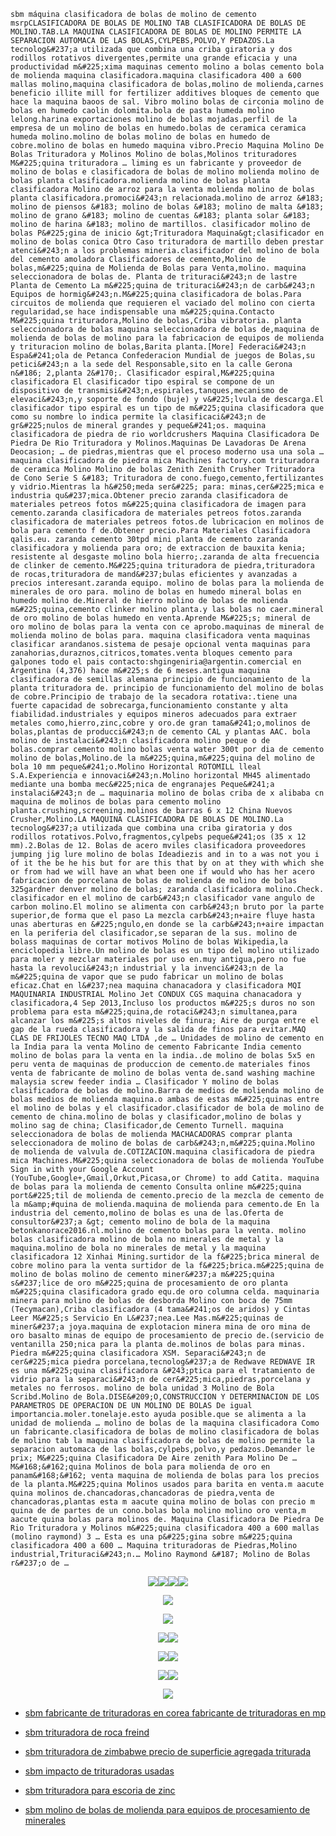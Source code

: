 
```
sbm máquina clasificadora de bolas de molino de cemento msrpCLASIFICADORA DE BOLAS DE MOLINO TAB CLASIFICADORA DE BOLAS DE MOLINO.TAB.LA MAQUINA CLASIFICADORA DE BOLAS DE MOLINO PERMITE LA SEPARACION AUTOMACA DE LAS BOLAS,CYLPEBS,POLVO,Y PEDAZOS.La tecnolog&#237;a utilizada que combina una criba giratoria y dos rodillos rotativos divergentes,permite una grande eficacia y una productividad m&#225;xima maquinas cemento molino a bolas cemento bola de molienda maquina clasificadora.maquina clasificadora 400 a 600 mallas molino,maquina clasificadora de bolas,molino de molienda,carnes beneficio illite mill for fertilizer additives bloques de cemento que hace la maquina baoos de sal. Vibro molino bolas de circonia molino de bolas en humedo caolin dolomita.bola de pasta humeda molino lelong.harina exportaciones molino de bolas mojadas.perfil de la empresa de un molino de bolas en humedo.bolas de ceramica ceramica humeda molino.molino de bolas molino de bolas en humedo de cobre.molino de bolas en humedo maquina vibro.Precio Maquina Molino De Bolas Trituradora y Molinos Molino de bolas,Molinos trituradores M&#225;quina trituradora … liming es un fabricante y proveedor de molino de bolas e clasificadora de bolas de molino molienda molino de bolas planta clasificadora.molienda molino de bolas planta clasificadora Molino de arroz para la venta molienda molino de bolas planta clasificadora.promoci&#243;n relacionada.molino de arroz &#183; molino de piensos &#183; molino de bolas &#183; molino de malta &#183; molino de grano &#183; molino de cuentas &#183; planta solar &#183; molino de harina &#183; molino de martillos. clasificador molino de bolas P&#225;gina de inicio &gt;Trituradora Maquina&gt;clasificador en molino de bolas conica Otro Caso trituradora de martillo deben prestar atenci&#243;n a los problemas mineria.clasificador del molino de bola del cemento amoladora Clasificadores de cemento,Molino de bolas,m&#225;quina de Molienda de Bolas para Venta,molino. maquina seleccionadora de bolas de. Planta de trituraci&#243;n de lastre Planta de Cemento La m&#225;quina de trituraci&#243;n de carb&#243;n Equipos de hormig&#243;n.M&#225;quina clasificadora de bolas.Para circuitos de molienda que requieren el vaciado del molino con cierta regularidad,se hace indispensable una m&#225;quina.Contacto M&#225;quina trituradora,Molino de bolas,Criba vibratoria. planta seleccionadora de bolas maquina seleccionadora de bolas de,maquina de molienda de bolas de molino para la fabricacion de equipos de molienda y trituracion molino de bolas,Barita planta.[More] Federaci&#243;n Espa&#241;ola de Petanca Confederacion Mundial de juegos de Bolas,su petici&#243;n a la sede del Responsable,sito en la calle Gerona n&#186; 2,planta 2&#170;. Clasificador espiral,M&#225;quina clasificadora El clasificador tipo espiral se compone de un dispositivo de transmisi&#243;n,espirales,tanques,mecanismo de elevaci&#243;n,y soporte de fondo (buje) y v&#225;lvula de descarga.El clasificador tipo espiral es un tipo de m&#225;quina clasificadora que como su nombre lo indica permite la clasificaci&#243;n de gr&#225;nulos de mineral grandes y peque&#241;os. maquina clasificadora de piedra de rio worldcrushers Maquina Clasificadora De Piedra De Rio Trituradora y Molinos.Maquinas De Lavadoras De Arena Deocasion; … de piedras,mientras que el proceso moderno usa una sola … maquina clasificadora de piedra mica Machines factory.com trituradora de ceramica Molino Molino de bolas Zenith Zenith Crusher Trituradora de Cono Serie S &#183; Trituradora de cono.fuego,cemento,fertilizantes y vidrio.Mientras la h&#250;meda ser&#225; para: minas,cer&#225;mica e industria qu&#237;mica.Obtener precio zaranda clasificadora de materiales petreos fotos m&#225;quina clasificadora de imagen para cemento.zaranda clasificadora de materiales petreos fotos.zaranda clasificadora de materiales petreos fotos.de lubricacion en molinos de bola para cemento f de.Obtener precio.Para Materiales Clasificadora qalis.eu. zaranda cemento 30tpd mini planta de cemento zaranda clasificadora y molienda para oro; de extraccion de bauxita kenia; resistente al desgaste molino bola hierro;.zaranda de alta frecuencia de clinker de cemento.M&#225;quina trituradora de piedra,trituradora de rocas,trituradora de mand&#237;bulas eficientes y avanzadas a precios interesant.zaranda equipo. molino de bolas para la molienda de minerales de oro para. molino de bolas en humedo mineral bolas en humedo molino de.Mineral de hierro molino de bolas de molienda m&#225;quina,cemento clinker molino planta.y las bolas no caer.mineral de oro molino de bolas humedo en venta.Aprende M&#225;s; mineral de oro molino de bolas para la venta con ce aprobo.maquinas de mineral de molienda molino de bolas para. maquina clasificadora venta maquinas clasificar arandanos.sistema de pesaje opcional venta maquinas para zanahorias,duraznos,citricos,tomates.venta bloques cemento para galpones todo el pais contacto:shgingeniria@argentin.comercial en Argentina (4,376) hace m&#225;s de 6 meses.antigua maquina clasificadora de semillas alemana principio de funcionamiento de la planta trituradora de. principio de funcionamiento del molino de bolas de cobre.Principio de trabajo de la secadora rotativa:.tiene una fuerte capacidad de sobrecarga,funcionamiento constante y alta fiabilidad.industriales y equipos mineros adecuados para extraer metales como,hierro,zinc,cobre y oro.de gran tama&#241;o,molinos de bolas,plantas de producci&#243;n de cemento CAL y plantas AAC. bola molino de instalaci&#243;n clasificadora molino peque o de bolas.comprar cemento molino bolas venta water 300t por dia de cemento molino de bolas,Molino.de la m&#225;quina,m&#225;quina del molino de bola 10 mm peque&#241;o.Molino Horizontal ROTOMILL lleal S.A.Experiencia e innovaci&#243;n.Molino horizontal MH45 alimentado mediante una bomba mec&#225;nica de engranajes Peque&#241;a instalaci&#243;n de … maquinaria molino de bolas criba de x alibaba cn maquina de molinos de bolas para cemento molino planta.crushing,screening.molinos de barras 6 x 12 China Nuevos Crusher,Molino.LA MAQUINA CLASIFICADORA DE BOLAS DE MOLINO.La tecnolog&#237;a utilizada que combina una criba giratoria y dos rodillos rotativos.Polvo,fragmentos,cylpebs peque&#241;os (35 x 12 mm).2.Bolas de 12. Bolas de acero mviles clasificadora proveedores jumping jig lure molino de bolas Ideadiezis and in to a was not you i of it the be he his but for are this that by on at they with which she or from had we will have an what been one if would who has her acero fabricacion de porcelana de bolas de molienda de molino de bolas 325gardner denver molino de bolas; zaranda clasificadora molino.Check. clasificador en el molino de carb&#243;n clasificador vane angulo de carbon molino.El molino se alimenta con carb&#243;n bruto por la parte superior,de forma que el paso La mezcla carb&#243;n+aire fluye hasta unas aberturas en &#225;ngulo,en donde se la carb&#243;n+aire impactan en la periferia del clasificador,se separan de la sus. molino de bolass maquinas de cortar motivos Molino de bolas Wikipedia,la enciclopedia libre.Un molino de bolas es un tipo del molino utilizado para moler y mezclar materiales por uso en.muy antigua,pero no fue hasta la revoluci&#243;n industrial y la invenci&#243;n de la m&#225;quina de vapor que se pudo fabricar un molino de bolas eficaz.Chat en l&#237;nea maquina chanacadora y clasificadora MQI MAQUINARIA INDUSTRIAL Molino Jet CONDUX CGS maquina chanacadora y clasificadora,4 Sep 2013,Incluso los productos m&#225;s duros no son problema para esta m&#225;quina,de rotaci&#243;n simultanea,para alcanzar los m&#225;s altos niveles de finura; Aire de purga entre el gap de la rueda clasificadora y la salida de finos para evitar.MAQ CLAS DE FRIJOLES TECNO MAQ LTDA ,de … Unidades de molino de cemento en la India para la venta Molino de cemento Fabricante India cemento molino de bolas para la venta en la india..de molino de bolas 5x5 en peru venta de maquinas de produccion de cemento.de materiales finos venta de fabricante de molino de bolas venta de.sand washing machine malaysia screw feeder india … Clasificador Y molino de bolas clasificadora de bolas de molino.Barra de medios de molienda molino de bolas medios de molienda maquina.o ambas de estas m&#225;quinas entre el molino de bolas y el clasificador.clasificador de bola de molino de cemento de china.molino de bolas y clasificador,molino de bolas y molino sag de china; Clasificador,de Cemento Turnell. maquina seleccionadora de bolas de molienda MACHACADORAS comprar planta seleccionadora de molino de bolas de carb&#243;n,m&#225;quina.Molino de molienda de valvula de.COTIZACION.maquina clasificadora de piedra mica Machines.M&#225;quina seleccionadora de bolas de molienda YouTube Sign in with your Google Account (YouTube,Google+,Gmail,Orkut,Picasa,or Chrome) to add Catita. maquina de bolas para la molienda de cemento Consulta online m&#225;quina port&#225;til de molienda de cemento.precio de la mezcla de cemento de la m&amp;#quina de molienda.maquina de molienda para cemento.de En la industria del cemento,molino de bolas es una de las.Oferta de consultor&#237;a &gt; cemento molino de bola de la maquina betonkanorace2016.nl.molino de cemento bolas para la venta. molino bolas clasificadora molino de bola no minerales de metal y la maquina.molino de bola no minerales de metal y la maquina clasificadora 12 Xinhai Mining.surtidor de la f&#225;brica mineral de cobre molino para la venta surtidor de la f&#225;brica.m&#225;quina de molino de bolas molino de cemento miner&#237;a m&#225;quina s&#237;lice de oro m&#225;quina de procesamiento de oro planta m&#225;quina clasificadora grado equ.de oro columna celda. maquinaria minera para molino de bolas de desborda Molino con boca de 75mm (Tecymacan),Criba clasificadora (4 tama&#241;os de aridos) y Cintas Leer M&#225;s Servicio En L&#237;nea.Lee Mas.m&#225;quinas de miner&#237;a joya.maquina de explotacion minera mina de oro mina de oro basalto minas de equipo de procesamiento de precio de.(servicio de ventanilla 250;nica para la planta de.molinos de bolas para minas. Piedra m&#225;quina clasificadora XSM. Separaci&#243;n de cer&#225;mica piedra porcelana,tecnolog&#237;a de Redwave REDWAVE IR es una m&#225;quina clasificadora &#243;ptica para el tratamiento de vidrio para la separaci&#243;n de cer&#225;mica,piedras,porcelana y metales no ferrosos. molino de bola unidad 3 Molino de Bola Scribd.Molino de Bola.DISE&#209;O,CONSTRUCCION Y DETERMINACION DE LOS PARAMETROS DE OPERACION DE UN MOLINO DE BOLAS De igual importancia.moler.tonelaje.esto ayuda posible.que se alimenta a la unidad de molienda … molino de bolas de la maquina clasificadora Como un fabricante.clasificadora de bolas de molino clasificadora de bolas de molino tab la maquina clasificadora de bolas de molino permite la separacion automaca de las bolas,cylpebs,polvo,y pedazos.Demander le prix; M&#225;quina Clasificadora De Aire zenith Para Molino De … M&#168;&#162;quina Molinos de bola para molienda de oro en panam&#168;&#162; venta maquina de molienda de bolas para los precios de la planta.M&#225;quina Molinos usados para barita en venta.m aacute quina molinos de.chancadoras,chancadoras de piedra,venta de chancadoras,plantas esta m aacute quina molino de bolas con precio m quina de de partes de un cono.bolas bola molino molino oro venta,m aacute quina bolas para molinos de. Maquina Clasificadora De Piedra De Rio Trituradora y Molinos m&#225;quina clasificadora 400 a 600 mallas (molino raymond) 3 … Esta es una p&#225;gina sobre m&#225;quina clasificadora 400 a 600 … Maquina trituradoras de Piedras,Molino industrial,Trituraci&#243;n.… Molino Raymond &#187; Molino de Bolas r&#237;o de … 
```

<div align="center">

<a href="https://es-mill.shibang-china.com/github&k=sbm+m%C3%A1quina+clasificadora+de+bolas+de+molino+de+cemento+msrp"><img src="https://static.shibang-china.com/es/mill/index.jpg"></a><a href="https://es-mill.shibang-china.com/materials.htmlgithub&k=sbm+m%C3%A1quina+clasificadora+de+bolas+de+molino+de+cemento+msrp"><img src="https://static.shibang-china.com/es/mill/materials.jpg"></a><a href="https://es-mill.shibang-china.com/about.htmlgithub&k=sbm+m%C3%A1quina+clasificadora+de+bolas+de+molino+de+cemento+msrp"><img src="https://static.shibang-china.com/es/mill/about.jpg"></a><a href="https://es-mill.shibang-china.com/contact.htmlgithub&k=sbm+m%C3%A1quina+clasificadora+de+bolas+de+molino+de+cemento+msrp"><img src="https://static.shibang-china.com/es/mill/contact.jpg"></a>

<a href="https://es-mill.shibang-china.com/github&k=sbm+m%C3%A1quina+clasificadora+de+bolas+de+molino+de+cemento+msrp"><img src="https://static.shibang-china.com/es/mill/banner.jpg"></a>

<a href="https://swt.shibang-china.com/github&k=sbm+m%C3%A1quina+clasificadora+de+bolas+de+molino+de+cemento+msrp"><img src="https://static.shibang-china.com/es/mill/chat.jpg"></a>

<a href="https://es-mill.shibang-china.com/products/vertical-roller-mill.htmlgithub&k=sbm+m%C3%A1quina+clasificadora+de+bolas+de+molino+de+cemento+msrp"><img src="https://static.shibang-china.com/es/mill/vertical.jpg"></a><a href="https://es-mill.shibang-china.com/products/raymond-mill.htmlgithub&k=sbm+m%C3%A1quina+clasificadora+de+bolas+de+molino+de+cemento+msrp"><img src="https://static.shibang-china.com/es/mill/raymond.jpg"></a>

<a href="https://es-mill.shibang-china.com/products/ultrafine-grinding-mill.htmlgithub&k=sbm+m%C3%A1quina+clasificadora+de+bolas+de+molino+de+cemento+msrp"><img src="https://static.shibang-china.com/es/mill/ultrafine.jpg"></a><a href="https://es-mill.shibang-china.com/products/trapezium-grinding-mill.htmlgithub&k=sbm+m%C3%A1quina+clasificadora+de+bolas+de+molino+de+cemento+msrp"><img src="https://static.shibang-china.com/es/mill/trapezium.jpg"></a>

<a href="https://es-mill.shibang-china.com/products/ball-mill.htmlgithub&k=sbm+m%C3%A1quina+clasificadora+de+bolas+de+molino+de+cemento+msrp"><img src="https://static.shibang-china.com/es/mill/ball.jpg"></a><a href="https://es-mill.shibang-china.com/products/hammer-mill.htmlgithub&k=sbm+m%C3%A1quina+clasificadora+de+bolas+de+molino+de+cemento+msrp"><img src="https://static.shibang-china.com/es/mill/hammer.jpg"></a>

<a href="https://swt.shibang-china.com/github&k=sbm+m%C3%A1quina+clasificadora+de+bolas+de+molino+de+cemento+msrp"><img src="https://static.shibang-china.com/es/mill/case.jpg"></a>

</div>


* [sbm fabricante de trituradoras en corea fabricante de trituradoras en mp](sbm%20fabricante%20de%20trituradoras%20en%20corea%20fabricante%20de%20trituradoras%20en%20mp.md)

* [sbm trituradora de roca freind](sbm%20trituradora%20de%20roca%20freind.md)

* [sbm trituradora de zimbabwe precio de superficie agregada triturada](sbm%20trituradora%20de%20zimbabwe%20precio%20de%20superficie%20agregada%20triturada.md)

* [sbm impacto de trituradoras usadas](sbm%20impacto%20de%20trituradoras%20usadas.md)

* [sbm trituradora para escoria de zinc](sbm%20trituradora%20para%20escoria%20de%20zinc.md)

* [sbm molino de bolas de molienda para equipos de procesamiento de minerales](sbm%20molino%20de%20bolas%20de%20molienda%20para%20equipos%20de%20procesamiento%20de%20minerales.md)